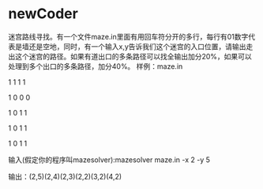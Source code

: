 # newCoder

迷宫路线寻找。有一个文件maze.in里面有用回车符分开的多行，每行有01数字代表是墙还是空地，同时，有一个输入x,y告诉我们这个迷宫的入口位置，请输出走出这个迷宫的路径。如果有道出口的多条路径可以找全输出加分20%，如果可以处理到多个出口的多条路径，加分40%。
样例：maze.in

1 1 1 1

1 0 0 0

1 0 1 1

1 0 1 1 

1 0 1 1

输入(假定你的程序叫mazesolver):mazesolver maze.in -x 2 -y 5

输出：(2,5)(2,4)(2,3)(2,2)(3,2)(4,2)